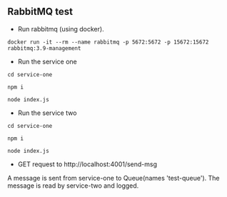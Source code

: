 ## RabbitMQ test

- Run rabbitmq (using docker).
```
docker run -it --rm --name rabbitmq -p 5672:5672 -p 15672:15672 rabbitmq:3.9-management
```

- Run the service one
```
cd service-one
```
```
npm i
```
```
node index.js
```


- Run the service two
```
cd service-one
```
```
npm i
```
```
node index.js
```

- GET request to http://localhost:4001/send-msg 

A message is sent from service-one to Queue(names 'test-queue').
The message is read by service-two and logged.
